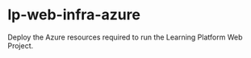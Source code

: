 # lp-web-infra-azure
Deploy the Azure resources required to run the Learning Platform Web Project. 
